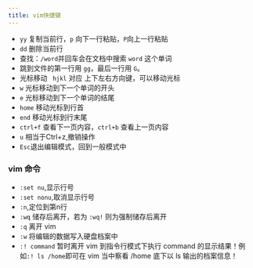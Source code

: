 ```yaml
---
title: vim快捷键
---
```

- `yy` 复制当前行，`p` 向下一行粘贴，`P`向上一行粘贴
- `dd` 删除当前行
- 查找：`/word`并回车会在文档中搜索 `word` 这个单词
- 跳到文件的第一行用 `gg`，最后一行用 `G`。
- 光标移动 ` hjkl` 对应 上下左右方向键，可以移动光标
- `w` 光标移动到下一个单词的开头
- `e` 光标移动到下一个单词的结尾
- `home` 移动光标到行首
- `end` 移动光标到行末尾
- `ctrl+f` 查看下一页内容，`ctrl+b` 查看上一页内容
- `u` 相当于Ctrl+z,撤销操作
- `Esc`退出编辑模式，回到一般模式中

### vim 命令
- `:set nu`,显示行号
- `:set nonu`,取消显示行号
- `:n`,定位到第n行
- `:wq`	储存后离开，若为 `:wq!` 则为强制储存后离开
- `:q`	离开 vim
- `:w`	将编辑的数据写入硬盘档案中
- `:! command`	暂时离开 vim 到指令行模式下执行 command 的显示结果！例如`:! ls /home`即可在 vim 当中察看 /home 底下以 ls 输出的档案信息！